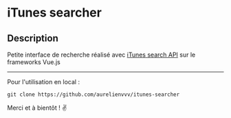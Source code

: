 # iTunes searcher

## Description 
 
Petite interface de recherche réalisé avec [iTunes search API](https://affiliate.itunes.apple.com/resources/documentation/itunes-store-web-service-search-api/) sur le frameworks Vue.js


---

Pour l'utilisation en local :

``` git clone https://github.com/aurelienvvv/itunes-searcher ```


Merci et à bientôt ! :v:
